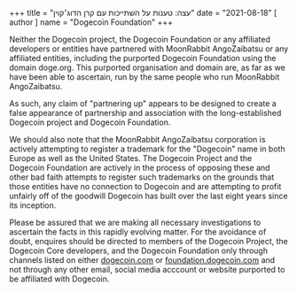+++
title = "עצה: טענות על השתייכות עם קרן הדוג׳קוין"
date = "2021-08-18"
[ author ]
  name = "Dogecoin Foundation"
+++

Neither the Dogecoin project, the Dogecoin Foundation or any affiliated developers or entities have partnered with MoonRabbit AngoZaibatsu or any affiliated entities, including the purported Dogecoin Foundation using the domain doge.org. This purported organisation and domain are, as far as we have been able to ascertain, run by the same people who run MoonRabbit AngoZaibatsu. 

As such, any claim of "partnering up" appears to be designed to create a false appearance of partnership and association with the long-established Dogecoin project and Dogecoin Foundation.

We should also note that the MoonRabbit AngoZaibatsu corporation is actively attempting to register a trademark for the "Dogecoin" name in both Europe as well as the United States. The Dogecoin Project and the Dogecoin Foundation are actively in the process of opposing these and other bad faith attempts to register such trademarks on the grounds that those entities have no connection to Dogecoin and are attempting to profit unfairly off of the goodwill Dogecoin has built over the last eight years since its inception.

Please be assured that we are making all necessary investigations to ascertain the facts in this rapidly evolving matter. For the avoidance of doubt, enquires should be directed to members of the Dogecoin Project, the Dogecoin Core developers, and the Dogecoin Foundation only through channels listed on either [dogecoin.com](https://dogecoin.com/) or [foundation.dogecoin.com](https://foundation.dogecoin.com/) and not through any other email, social media acccount or website purported to be affiliated with Dogecoin.
